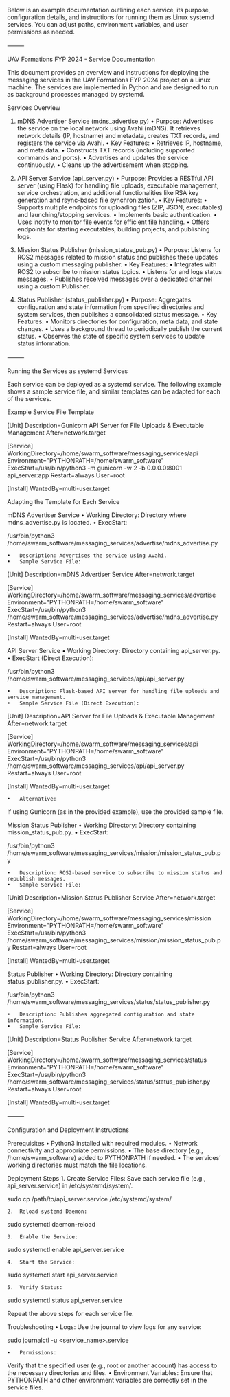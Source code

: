 Below is an example documentation outlining each service, its purpose, configuration details, and instructions for running them as Linux systemd services. You can adjust paths, environment variables, and user permissions as needed.

⸻

UAV Formations FYP 2024 - Service Documentation

This document provides an overview and instructions for deploying the messaging services in the UAV Formations FYP 2024 project on a Linux machine. The services are implemented in Python and are designed to run as background processes managed by systemd.

Services Overview

1. mDNS Advertiser Service (mdns_advertise.py)
	•	Purpose:
Advertises the service on the local network using Avahi (mDNS). It retrieves network details (IP, hostname) and metadata, creates TXT records, and registers the service via Avahi.
	•	Key Features:
	•	Retrieves IP, hostname, and meta data.
	•	Constructs TXT records (including supported commands and ports).
	•	Advertises and updates the service continuously.
	•	Cleans up the advertisement when stopping.

2. API Server Service (api_server.py)
	•	Purpose:
Provides a RESTful API server (using Flask) for handling file uploads, executable management, service orchestration, and additional functionalities like RSA key generation and rsync-based file synchronization.
	•	Key Features:
	•	Supports multiple endpoints for uploading files (ZIP, JSON, executables) and launching/stopping services.
	•	Implements basic authentication.
	•	Uses inotify to monitor file events for efficient file handling.
	•	Offers endpoints for starting executables, building projects, and publishing logs.

3. Mission Status Publisher (mission_status_pub.py)
	•	Purpose:
Listens for ROS2 messages related to mission status and publishes these updates using a custom messaging publisher.
	•	Key Features:
	•	Integrates with ROS2 to subscribe to mission status topics.
	•	Listens for and logs status messages.
	•	Publishes received messages over a dedicated channel using a custom Publisher.

4. Status Publisher (status_publisher.py)
	•	Purpose:
Aggregates configuration and state information from specified directories and system services, then publishes a consolidated status message.
	•	Key Features:
	•	Monitors directories for configuration, meta data, and state changes.
	•	Uses a background thread to periodically publish the current status.
	•	Observes the state of specific system services to update status information.

⸻

Running the Services as systemd Services

Each service can be deployed as a systemd service. The following example shows a sample service file, and similar templates can be adapted for each of the services.

Example Service File Template

[Unit]
Description=Gunicorn API Server for File Uploads & Executable Management
After=network.target

[Service]
WorkingDirectory=/home/swarm_software/messaging_services/api
Environment="PYTHONPATH=/home/swarm_software"
ExecStart=/usr/bin/python3 -m gunicorn -w 2 -b 0.0.0.0:8001 api_server:app
Restart=always
User=root

[Install]
WantedBy=multi-user.target

Adapting the Template for Each Service

mDNS Advertiser Service
	•	Working Directory: Directory where mdns_advertise.py is located.
	•	ExecStart:

/usr/bin/python3 /home/swarm_software/messaging_services/advertise/mdns_advertise.py


	•	Description: Advertises the service using Avahi.
	•	Sample Service File:

[Unit]
Description=mDNS Advertiser Service
After=network.target

[Service]
WorkingDirectory=/home/swarm_software/messaging_services/advertise
Environment="PYTHONPATH=/home/swarm_software"
ExecStart=/usr/bin/python3 /home/swarm_software/messaging_services/advertise/mdns_advertise.py
Restart=always
User=root

[Install]
WantedBy=multi-user.target



API Server Service
	•	Working Directory: Directory containing api_server.py.
	•	ExecStart (Direct Execution):

/usr/bin/python3 /home/swarm_software/messaging_services/api/api_server.py


	•	Description: Flask-based API server for handling file uploads and service management.
	•	Sample Service File (Direct Execution):

[Unit]
Description=API Server for File Uploads & Executable Management
After=network.target

[Service]
WorkingDirectory=/home/swarm_software/messaging_services/api
Environment="PYTHONPATH=/home/swarm_software"
ExecStart=/usr/bin/python3 /home/swarm_software/messaging_services/api/api_server.py
Restart=always
User=root

[Install]
WantedBy=multi-user.target


	•	Alternative:
If using Gunicorn (as in the provided example), use the provided sample file.

Mission Status Publisher
	•	Working Directory: Directory containing mission_status_pub.py.
	•	ExecStart:

/usr/bin/python3 /home/swarm_software/messaging_services/mission/mission_status_pub.py


	•	Description: ROS2-based service to subscribe to mission status and republish messages.
	•	Sample Service File:

[Unit]
Description=Mission Status Publisher Service
After=network.target

[Service]
WorkingDirectory=/home/swarm_software/messaging_services/mission
Environment="PYTHONPATH=/home/swarm_software"
ExecStart=/usr/bin/python3 /home/swarm_software/messaging_services/mission/mission_status_pub.py
Restart=always
User=root

[Install]
WantedBy=multi-user.target



Status Publisher
	•	Working Directory: Directory containing status_publisher.py.
	•	ExecStart:

/usr/bin/python3 /home/swarm_software/messaging_services/status/status_publisher.py


	•	Description: Publishes aggregated configuration and state information.
	•	Sample Service File:

[Unit]
Description=Status Publisher Service
After=network.target

[Service]
WorkingDirectory=/home/swarm_software/messaging_services/status
Environment="PYTHONPATH=/home/swarm_software"
ExecStart=/usr/bin/python3 /home/swarm_software/messaging_services/status/status_publisher.py
Restart=always
User=root

[Install]
WantedBy=multi-user.target



⸻

Configuration and Deployment Instructions

Prerequisites
	•	Python3 installed with required modules.
	•	Network connectivity and appropriate permissions.
	•	The base directory (e.g., /home/swarm_software) added to PYTHONPATH if needed.
	•	The services’ working directories must match the file locations.

Deployment Steps
	1.	Create Service Files:
Save each service file (e.g., api_server.service) in /etc/systemd/system/.

sudo cp /path/to/api_server.service /etc/systemd/system/


	2.	Reload systemd Daemon:

sudo systemctl daemon-reload


	3.	Enable the Service:

sudo systemctl enable api_server.service


	4.	Start the Service:

sudo systemctl start api_server.service


	5.	Verify Status:

sudo systemctl status api_server.service

Repeat the above steps for each service file.

Troubleshooting
	•	Logs:
Use the journal to view logs for any service:

sudo journalctl -u <service_name>.service


	•	Permissions:
Verify that the specified user (e.g., root or another account) has access to the necessary directories and files.
	•	Environment Variables:
Ensure that PYTHONPATH and other environment variables are correctly set in the service files.
